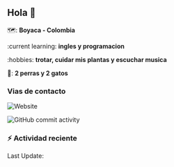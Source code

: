 ## Hola  👋

🗺️: **Boyaca - Colombia**

:current learning: **ingles y programacion**

:hobbies: **trotar, cuidar mis plantas y escuchar musica**

🐶: **2 perras y 2 gatos**


### Vias de contacto

![Website](https://img.shields.io/website?url=http%3A%2F%2Fluisa1704j.com)

![GitHub commit activity](https://img.shields.io/github/commit-activity/w/luisa1704j/luisa1704j)

### :zap: Actividad reciente
<!--START_SECTION:activity-->

<!--END_SECTION:activity>

<!--RECENT_ACTIVITY:last_update-->
Last Update:
<!--RECENT_ACTIVITY:last_update_end-->
